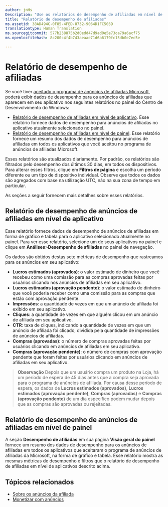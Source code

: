 ```yaml
---
author: jnHs
Description: "Use os relatórios de desempenho de afiliadas em nível de aplicativos e de contas no painel do Centro de Desenvolvimento do Windows para visualizar os dados de desempenho para anúncios das afiliadas em seus aplicativos."
title: "Relatório de desempenho de afiliadas"
ms.assetid: 38AD494C-0F85-4FED-8732-9064D1FC503D
translationtype: Human Translation
ms.sourcegitcommit: 577b238875b2d0edd47d9ad0e5e73ca79a6acf75
ms.openlocfilehash: 8c200c4f4b743aeaae71d6a6179fc15db0e7ec5e

---
```


# Relatório de desempenho de afiliadas

Se você tiver [aceitado o programa de anúncios de afiliadas Microsoft](about-affiliate-ads.md), poderá exibir dados de desempenho para os anúncios de afiliadas que aparecem em seu aplicativo nos seguintes relatórios no painel do Centro de Desenvolvimento do Windows:

-   [Relatório de desempenho de afiliadas em nível de aplicativo](affiliates-performance-report.md#app-level-affiliates-performance-report). Esse relatório fornece dados de desempenho para anúncios de afiliadas no aplicativo atualmente selecionado no painel.
-   [Relatório de desempenho de afiliadas em nível de painel](affiliates-performance-report.md#dashboard-level-affiliates-performance-report). Esse relatório fornece um resumo dos dados de desempenho para anúncios de afiliadas em todos os aplicativos que você aceitou no programa de anúncios de afiliadas Microsoft.

Esses relatórios são atualizados diariamente. Por padrão, os relatórios são filtrados pelo desempenho dos últimos 30 dias, em todos os dispositivos. Para alterar esses filtros, clique em **Filtros de página** e escolha um período diferente ou um tipo de dispositivo individual. Observe que todos os dados são agregados com base na utilização UTC, não na sua zona de tempo em particular.

As seções a seguir fornecem mais detalhes sobre esses relatórios.

## Relatório de desempenho de anúncios de afiliadas em nível de aplicativo

Esse relatório fornece dados de desempenho de anúncios de afiliadas em forma de gráfico e tabela para o aplicativo selecionado atualmente no painel. Para ver esse relatório, selecione um de seus aplicativos no painel e clique em **Análises**&gt;**Desempenho de afiliadas** no painel de navegação.

Os dados são obtidos destas sete métricas de desempenho que rastreamos para os anúncios em seu aplicativo:

-   **Lucros estimados (aprovados)**: o valor estimado de dinheiro que você recebeu como uma comissão para as compras aprovadas feitas por usuários clicando nos anúncios de afiliadas em seu aplicativo.
-   **Lucros estimados (aprovação pendente)**: o valor estimado de dinheiro que você poderia receber como uma comissão para as compras que estão com aprovação pendente.
-   **Impressões**: a quantidade de vezes em que um anúncio de afiliada foi exibido em seu aplicativo.
-   **Cliques**: a quantidade de vezes em que alguém clicou em um anúncio de afiliada em seu aplicativo.
-   **CTR**: taxa de cliques, indicando a quantidade de vezes em que um anúncio de afiliada foi clicado, dividida pela quantidade de impressões de anúncios de afiliadas.
-   **Compras (aprovadas)**: o número de compras aprovadas feitas por usuários clicando em anúncios de afiliadas em seu aplicativo.
-   **Compras (aprovação pendente)**: o número de compras com aprovação pendente que foram feitas por usuários clicando em anúncios de afiliadas em seu aplicativo.

> **Observação**  Depois que um usuário compra um produto na Loja, há um período de espera de 45 dias antes que a compra seja aprovada para o programa de anúncios de afiliada. Por causa desse período de espera, os dados de **Lucros estimados (aprovados)**, **Lucros estimados (aprovação pendente)**, **Compras (aprovadas)** e **Compras (aprovação pendente)** de um dia específico podem mudar depois que as compras são aprovadas ou rejeitadas.

## Relatório de desempenho de anúncios de afiliadas em nível de painel

A seção **Desempenho de afiliadas** em sua página **Visão geral do painel** fornece um resumo dos dados de desempenho para os anúncios de afiliadas em todos os aplicativos que aceitaram o programa de anúncios de afiliadas da Microsoft, na forma de gráfico e tabela. Esse relatório mostra as mesmas métricas de desempenho e filtros que o relatório de desempenho de afiliadas em nível de aplicativos descrito acima.

## Tópicos relacionados

* [Sobre os anúncios da afiliada](about-affiliate-ads.md)
* [Monetizar com anúncios](monetize-with-ads.md)
 

 



<!--HONumber=Jun16_HO4-->



